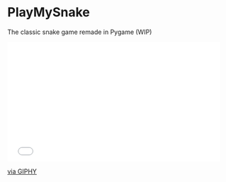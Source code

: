 # PlayMySnake
The classic snake game remade in Pygame (WIP)


<iframe src="//giphy.com/embed/x0CF6GlF22s9O" width="480" height="270" frameBorder="0" class="giphy-embed" allowFullScreen></iframe><p><a href="http://giphy.com/gifs/snek-x0CF6GlF22s9O">via GIPHY</a></p>
